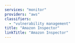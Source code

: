 ```yaml
---
services: "monitor"
providers: "aws"
classifiers:
  - "vulnerability management"
title: "Amazon Inspector"
linkTitle: "Amazon Inspector"
---
```

